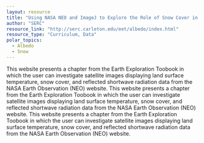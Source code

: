 ```yaml
---
layout: resource
title: "Using NASA NEO and ImageJ to Explore the Role of Snow Cover in Shaping Climate "
author: "SERC"
resource_link: "http://serc.carleton.edu/eet/albedo/index.html"
resource_type: "Curriculum, Data"
polar_topics:
  - Albedo
  - Snow
---
```


This website presents a chapter from the Earth Exploration Toobook in which the user  can investigate satellite images displaying land surface temperature, snow cover, and reflected shortwave radiation data from the NASA Earth Observation (NEO) website.
This website presents a chapter from the Earth Exploration Toobook in which the user  can investigate satellite images displaying land surface temperature, snow cover, and reflected shortwave radiation data from the NASA Earth Observation (NEO) website.
This website presents a chapter from the Earth Exploration Toobook in which the user  can investigate satellite images displaying land surface temperature, snow cover, and reflected shortwave radiation data from the NASA Earth Observation (NEO) website.
